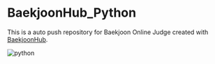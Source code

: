 # BaekjoonHub_Python
This is a auto push repository for Baekjoon Online Judge created with [BaekjoonHub](https://github.com/BaekjoonHub/BaekjoonHub).

![python](https://img.shields.io/badge/python-3776AB.svg?&style=for-the-badge&logo=python&logoColor=white)
